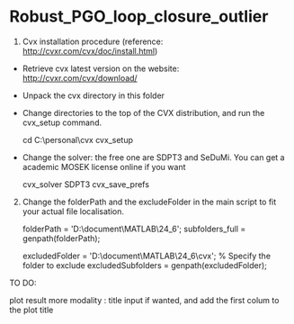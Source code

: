 # Robust_PGO_loop_closure_outlier

1) Cvx installation procedure (reference: http://cvxr.com/cvx/doc/install.html)

- Retrieve cvx latest version on the website: http://cvxr.com/cvx/download/

- Unpack the cvx directory in this folder

- Change directories to the top of the CVX distribution, and run the cvx_setup command. 

	cd C:\personal\cvx
	cvx_setup

- Change the solver: the free one are SDPT3 and SeDuMi. You can get a academic MOSEK license online if you want 

	cvx_solver SDPT3
	cvx_save_prefs

2) Change the folderPath and the excludeFolder in the main script to fit your actual file localisation.

	folderPath = 'D:\document\MATLAB\24_6'; 
	subfolders_full = genpath(folderPath); 

	excludedFolder = 'D:\document\MATLAB\24_6\cvx';  % Specify the folder to exclude
	excludedSubfolders = genpath(excludedFolder); 


TO DO: 

plot result more modality : title input if wanted, and add the first colum to the plot title 
